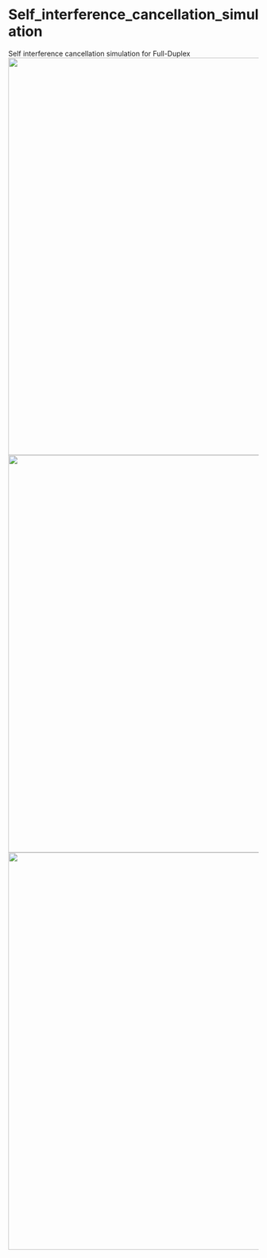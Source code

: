 # Self_interference_cancellation_simulation
Self interference cancellation simulation for Full-Duplex
<img src="https://raw.githubusercontent.com/MeowLucian/Self_interference_cancellation_simulation/master/image/1.PNG" width="800">
<img src="https://raw.githubusercontent.com/MeowLucian/Self_interference_cancellation_simulation/master/image/2.PNG" width="800">
<img src="https://raw.githubusercontent.com/MeowLucian/Self_interference_cancellation_simulation/master/image/3.PNG" width="800">